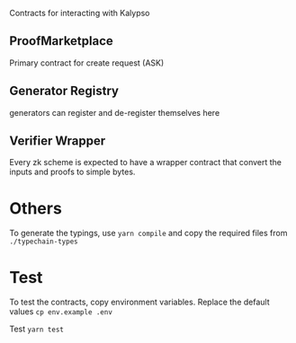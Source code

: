 Contracts for interacting with Kalypso

## ProofMarketplace

Primary contract for create request (ASK)

## Generator Registry

generators can register and de-register themselves here

## Verifier Wrapper

Every zk scheme is expected to have a wrapper contract that convert the inputs and proofs to simple bytes.

# Others

To generate the typings, use `yarn compile` and copy the required files from `./typechain-types`

# Test

To test the contracts, copy environment variables. Replace the default values
`cp env.example .env`

Test
`yarn test`
